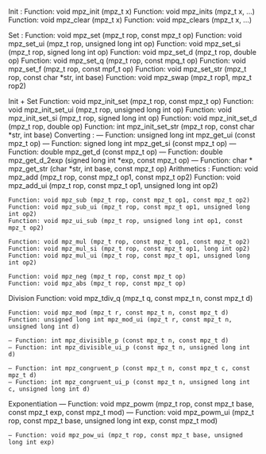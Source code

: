 

Init :
	Function: void mpz_init (mpz_t x)
	Function: void mpz_inits (mpz_t x, ...)
	Function: void mpz_clear (mpz_t x)
	Function: void mpz_clears (mpz_t x, ...)

Set :
	Function: void mpz_set (mpz_t rop, const mpz_t op)
	Function: void mpz_set_ui (mpz_t rop, unsigned long int op)
	Function: void mpz_set_si (mpz_t rop, signed long int op)
	Function: void mpz_set_d (mpz_t rop, double op)
	Function: void mpz_set_q (mpz_t rop, const mpq_t op)
	Function: void mpz_set_f (mpz_t rop, const mpf_t op)
	Function: void mpz_set_str (mpz_t rop, const char *str, int base)
	Function: void mpz_swap (mpz_t rop1, mpz_t rop2)

Init + Set
	Function: void mpz_init_set (mpz_t rop, const mpz_t op)
	Function: void mpz_init_set_ui (mpz_t rop, unsigned long int op)
	Function: void mpz_init_set_si (mpz_t rop, signed long int op)
	Function: void mpz_init_set_d (mpz_t rop, double op)
	Function: int mpz_init_set_str (mpz_t rop, const char *str, int base)
Converting :
	— Function: unsigned long int mpz_get_ui (const mpz_t op)
	— Function: signed long int mpz_get_si (const mpz_t op)
	— Function: double mpz_get_d (const mpz_t op)
	— Function: double mpz_get_d_2exp (signed long int *exp, const mpz_t op)
	— Function: char * mpz_get_str (char *str, int base, const mpz_t op)
Arithmetics :
	Function: void mpz_add (mpz_t rop, const mpz_t op1, const mpz_t op2)
	Function: void mpz_add_ui (mpz_t rop, const mpz_t op1, unsigned long int op2)

	Function: void mpz_sub (mpz_t rop, const mpz_t op1, const mpz_t op2)
	Function: void mpz_sub_ui (mpz_t rop, const mpz_t op1, unsigned long int op2)
	Function: void mpz_ui_sub (mpz_t rop, unsigned long int op1, const mpz_t op2)

	Function: void mpz_mul (mpz_t rop, const mpz_t op1, const mpz_t op2)
	Function: void mpz_mul_si (mpz_t rop, const mpz_t op1, long int op2)
	Function: void mpz_mul_ui (mpz_t rop, const mpz_t op1, unsigned long int op2)
	
	Function: void mpz_neg (mpz_t rop, const mpz_t op)
	Function: void mpz_abs (mpz_t rop, const mpz_t op)
Division
	Function: void mpz_tdiv_q (mpz_t q, const mpz_t n, const mpz_t d)

	Function: void mpz_mod (mpz_t r, const mpz_t n, const mpz_t d)
	Function: unsigned long int mpz_mod_ui (mpz_t r, const mpz_t n, unsigned long int d)

	— Function: int mpz_divisible_p (const mpz_t n, const mpz_t d)
	— Function: int mpz_divisible_ui_p (const mpz_t n, unsigned long int d)

	— Function: int mpz_congruent_p (const mpz_t n, const mpz_t c, const mpz_t d)
	— Function: int mpz_congruent_ui_p (const mpz_t n, unsigned long int c, unsigned long int d)
Exponentiation
	— Function: void mpz_powm (mpz_t rop, const mpz_t base, const mpz_t exp, const mpz_t mod)
	— Function: void mpz_powm_ui (mpz_t rop, const mpz_t base, unsigned long int exp, const mpz_t mod)

	— Function: void mpz_pow_ui (mpz_t rop, const mpz_t base, unsigned long int exp)
